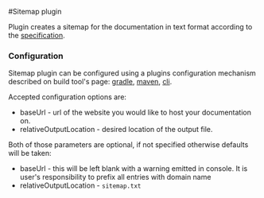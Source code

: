 #Sitemap plugin

Plugin creates a sitemap for the documentation in text format according to 
the [specification](https://developers.google.com/search/docs/advanced/sitemaps/build-sitemap?hl=en&visit_id=637613321436192601-2699040246&rd=1#text).

### Configuration
Sitemap plugin can be configured using a plugins configuration mechanism 
described on build tool's page: [gradle](../gradle/usage.md#applying-plugins),
[maven](../maven/usage.md#applying-plugins), [cli](../cli/usage.md#applying-plugins).

Accepted configuration options are:

* baseUrl - url of the website you would like to host your documentation on.
* relativeOutputLocation - desired location of the output file. 

Both of those parameters are optional, if not specified otherwise defaults will be taken:

* baseUrl - this will be left blank with a warning emitted in console. 
It is user's responsibility to prefix all entries with domain name
* relativeOutputLocation - `sitemap.txt`

